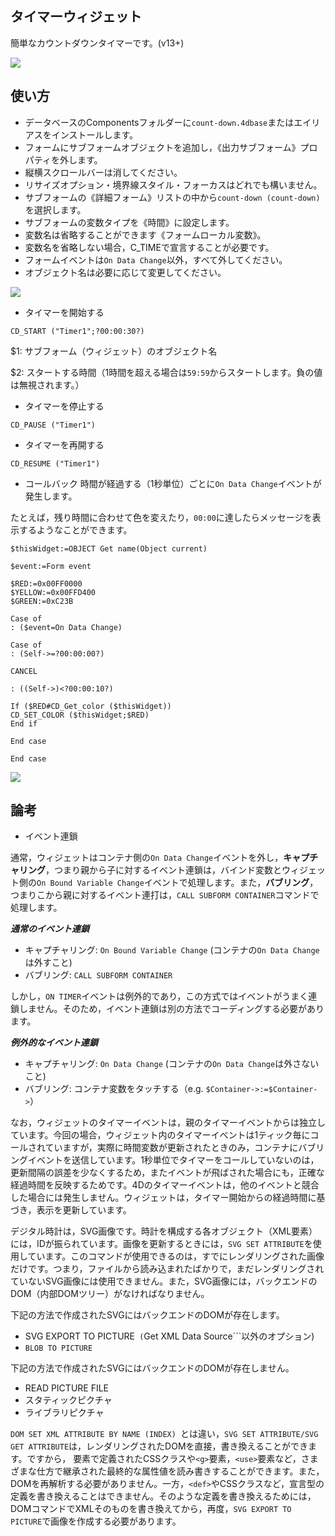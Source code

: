 タイマーウィジェット
---

簡単なカウントダウンタイマーです。(v13+)

![](https://github.com/miyako/4d-widget-count-down/blob/master/images/1.png)

使い方
---
* データベースのComponentsフォルダーに```count-down.4dbase```またはエイリアスをインストールします。
* フォームにサブフォームオブジェクトを追加し，《出力サブフォーム》プロパティを外します。
* 縦横スクロールバーは消してください。
* リサイズオプション・境界線スタイル・フォーカスはどれでも構いません。
* サブフォームの《詳細フォーム》リストの中から```count-down (count-down)```を選択します。
* サブフォームの変数タイプを《時間》に設定します。
* 変数名は省略することができます《フォームローカル変数》。
* 変数名を省略しない場合，C_TIMEで宣言することが必要です。
* フォームイベントは```On Data Change```以外，すべて外してください。
* オブジェクト名は必要に応じて変更してください。

![](https://github.com/miyako/4d-widget-count-down/blob/master/images/2.png)

* タイマーを開始する
```
CD_START ("Timer1";?00:00:30?)
```
$1: サブフォーム（ウィジェット）のオブジェクト名

$2: スタートする時間（1時間を超える場合は```59:59```からスタートします。負の値は無視されます。）

* タイマーを停止する
```
CD_PAUSE ("Timer1")
```

* タイマーを再開する
```
CD_RESUME ("Timer1")
```

* コールバック
時間が経過する（1秒単位）ごとに```On Data Change```イベントが発生します。

たとえば，残り時間に合わせて色を変えたり，```00:00```に達したらメッセージを表示するようなことができます。

```
$thisWidget:=OBJECT Get name(Object current)

$event:=Form event

$RED:=0x00FF0000
$YELLOW:=0x00FFD400
$GREEN:=0xC23B

Case of
: ($event=On Data Change)

Case of 
: (Self->=?00:00:00?)

CANCEL

: ((Self->)<?00:00:10?)

If ($RED#CD_Get_color ($thisWidget))
CD_SET_COLOR ($thisWidget;$RED)
End if 

End case 

End case 
```
![](https://github.com/miyako/4d-widget-count-down/blob/master/images/3.png)

論考
---

* イベント連鎖

通常，ウィジェットはコンテナ側の```On Data Change```イベントを外し，**キャプチャリング**，つまり親から子に対するイベント連鎖は，バインド変数とウィジェット側の```On Bound Variable Change```イベントで処理します。また，**バブリング**，つまりこから親に対するイベント連打は，```CALL SUBFORM CONTAINER```コマンドで処理します。

***通常のイベント連鎖***

* キャプチャリング: ```On Bound Variable Change``` (コンテナの```On Data Change```は外すこと)
* バブリング: ```CALL SUBFORM CONTAINER```


しかし，```ON TIMER```イベントは例外的であり，この方式ではイベントがうまく連鎖しません。そのため，イベント連鎖は別の方法でコーディングする必要があります。

***例外的なイベント連鎖***

* キャプチャリング: ```On Data Change``` (コンテナの```On Data Change```は外さないこと)
* バブリング: コンテナ変数をタッチする（e.g. ```$Container->:=$Container->```）

なお，ウィジェットのタイマーイベントは，親のタイマーイベントからは独立しています。今回の場合，ウィジェット内のタイマーイベントは1ティック毎にコールされていますが，実際に時間変数が更新されたときのみ，コンテナにバブリングイベントを送信しています。1秒単位でタイマーをコールしていないのは，更新間隔の誤差を少なくするため，またイベントが飛ばされた場合にも，正確な経過時間を反映するためです。4Dのタイマーイベントは，他のイベントと競合した場合には発生しません。ウィジェットは，タイマー開始からの経過時間に基づき，表示を更新しています。

デジタル時計は，SVG画像です。時計を構成する各オブジェクト（XML要素）には，IDが振られています。画像を更新するときには，```SVG SET ATTRIBUTE```を使用しています。このコマンドが使用できるのは，すでにレンダリングされた画像だけです。つまり，ファイルから読み込まれたばかりで，まだレンダリングされていないSVG画像には使用できません。また，SVG画像には，バックエンドのDOM（内部DOMツリー）がなければなりません。

下記の方法で作成されたSVGにはバックエンドのDOMが存在します。

* SVG EXPORT TO PICTURE``` (```Get XML Data Source```以外のオプション)
* ```BLOB TO PICTURE```

下記の方法で作成されたSVGにはバックエンドのDOMが存在しません。

* READ PICTURE FILE
* スタティックピクチャ
* ライブラリピクチャ

```DOM SET XML ATTRIBUTE BY NAME (INDEX) ```とは違い，```SVG SET ATTRIBUTE/SVG GET ATTRIBUTE```は，レンダリングされたDOMを直接，書き換えることができます。ですから， <def>要素で定義されたCSSクラスや```<g>```要素，```<use>```要素など，さまざまな仕方で継承された最終的な属性値を読み書きすることができます。また，DOMを再解析する必要がありません。一方，```<def>```やCSSクラスなど，宣言型の定義を書き換えることはできません。そのような定義を書き換えるためには，DOMコマンドでXMLそのものを書き換えてから，再度，```SVG EXPORT TO PICTURE```で画像を作成する必要があります。
